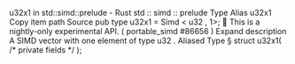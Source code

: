 u32x1 in std::simd::prelude - Rust
std
::
simd
::
prelude
Type Alias
u32x1
Copy item path
Source
pub type u32x1 =
Simd
<
u32
, 1>;
🔬
This is a nightly-only experimental API. (
portable_simd
#86656
)
Expand description
A SIMD vector with one element of type
u32
.
Aliased Type
§
struct u32x1(
/* private fields */
);